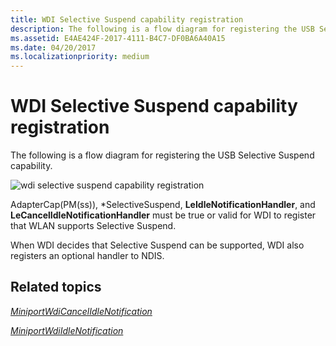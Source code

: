 ```yaml
---
title: WDI Selective Suspend capability registration
description: The following is a flow diagram for registering the USB Selective Suspend capability.
ms.assetid: E4AE424F-2017-4111-B4C7-DF0BA6A40A15
ms.date: 04/20/2017
ms.localizationpriority: medium
---
```


# WDI Selective Suspend capability registration


The following is a flow diagram for registering the USB Selective Suspend capability.

![wdi selective suspend capability registration](images/wdi-register-usb-selective-suspend-flow.png)

AdapterCap(PM(ss)), \*SelectiveSuspend, **LeIdleNotificationHandler**, and **LeCancelIdleNotificationHandler** must be true or valid for WDI to register that WLAN supports Selective Suspend.

When WDI decides that Selective Suspend can be supported, WDI also registers an optional handler to NDIS.

## Related topics


[*MiniportWdiCancelIdleNotification*](https://docs.microsoft.com/windows-hardware/drivers/ddi/dot11wdi/nc-dot11wdi-miniport_wdi_cancel_idle_notification)

[*MiniportWdiIdleNotification*](https://docs.microsoft.com/windows-hardware/drivers/ddi/dot11wdi/nc-dot11wdi-miniport_wdi_idle_notification)

 

 






